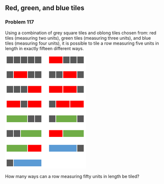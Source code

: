 ﻿## Red, green, and blue tiles
### Problem 117

Using a combination of grey square tiles and oblong tiles chosen from: red tiles (measuring two units), green tiles (measuring three units), and blue tiles (measuring four units), it is possible to tile a row measuring five units in length in exactly fifteen different ways.

![Tiles](images/tiles.png)

How many ways can a row measuring fifty units in length be tiled?
